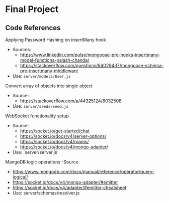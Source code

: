# Final Project

## Code References

Applying Password Hashing on insertMany hook

- Sources:
  - https://www.linkedin.com/pulse/mongoose-pre-hooks-insertmany-model-functions-palash-chanda/
  - https://stackoverflow.com/questions/64029437/mongoose-schema-pre-insertmany-middleware
- Use: `server/models/User.js`

Convert array of objects into single object
- Source:
  - https://stackoverflow.com/a/44325124/8032508
- Use: `server/seeds/seed.js`

WebSocket functionality setup 
- Source: 
  - https://socket.io/get-started/chat
  - https://socket.io/docs/v4/server-options/
  - https://socket.io/docs/v4/rooms/
  - https://socket.io/docs/v4/mongo-adapter/
- Use: `server/server.js

MangoDB logic operations
-Source
  - https://www.mongodb.com/docs/manual/reference/operator/query-logical/
  - https://socket.io/docs/v4/mongo-adapter/#emitter 
  - https://socket.io/docs/v4/adapter/#emitter-cheatsheet
- Use: server/schemas/resolver.js